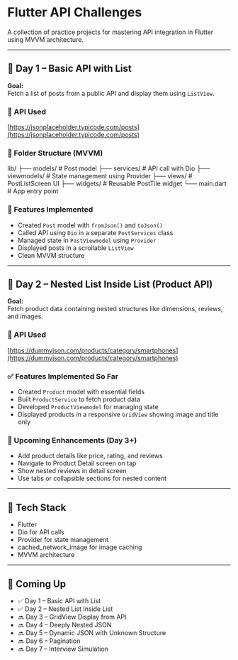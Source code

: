 # Flutter API Challenges

A collection of practice projects for mastering API integration in Flutter using MVVM architecture.

---

## 📅 Day 1 – Basic API with List

**Goal:**  
Fetch a list of posts from a public API and display them using `ListView`.

### 🔗 API Used
[https://jsonplaceholder.typicode.com/posts](https://jsonplaceholder.typicode.com/posts)

### 📁 Folder Structure (MVVM)
lib/
├── models/ # Post model
├── services/ # API call with Dio
├── viewmodels/ # State management using Provider
├── views/ # PostListScreen UI
├── widgets/ # Reusable PostTile widget
└── main.dart # App entry point


### 🧩 Features Implemented
- Created `Post` model with `fromJson()` and `toJson()`
- Called API using `Dio` in a separate `PostServices` class
- Managed state in `PostViewmodel` using `Provider`
- Displayed posts in a scrollable `ListView`
- Clean MVVM structure

---


## 📅 Day 2 – Nested List Inside List (Product API)

**Goal:**  
Fetch product data containing nested structures like dimensions, reviews, and images.

### 🔗 API Used
[https://dummyjson.com/products/category/smartphones](https://dummyjson.com/products/category/smartphones)

### ✅ Features Implemented So Far
- Created `Product` model with essential fields
- Built `ProductService` to fetch product data
- Developed `ProductViewmodel` for managing state
- Displayed products in a responsive `GridView` showing image and title only

### 🧩 Upcoming Enhancements (Day 3+)
- Add product details like price, rating, and reviews
- Navigate to Product Detail screen on tap
- Show nested reviews in detail screen
- Use tabs or collapsible sections for nested content

---


## 🔧 Tech Stack
- Flutter
- Dio for API calls
- Provider for state management
- cached_network_image for image caching
- MVVM architecture

---

## 🚀 Coming Up
- ✅ Day 1 – Basic API with List
- ✅ Day 2 – Nested List Inside List
- 🔜 Day 3 – GridView Display from API
- 🔜 Day 4 – Deeply Nested JSON
- 🔜 Day 5 – Dynamic JSON with Unknown Structure
- 🔜 Day 6 – Pagination
- 🔜 Day 7 – Interview Simulation

